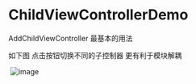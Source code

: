 # ChildViewControllerDemo
AddChildViewController 最基本的用法

如下图 点击按钮切换不同的子控制器 更有利于模块解耦

 ![image](https://github.com/S-zin/ChildViewControllerDemo/raw/master/screenshots/WechatIMG30.png)

